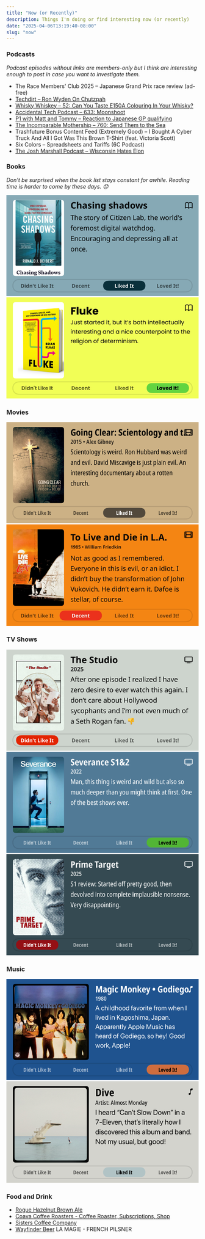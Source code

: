 ```yaml
---
title: "Now (or Recently)"
description: Things I'm doing or find interesting now (or recently)
date: "2025-04-06T13:19:40-08:00"
slug: "now"
---
```


### Podcasts

*Podcast episodes without links are members-only but I think are interesting enough to post in case you want to investigate them.*

- The Race Members' Club 2025 – Japanese Grand Prix race review (ad-free)
- [Techdirt – Ron Wyden On Chutzpah](https://overcast.fm/+DyYWudCGo)
- [Whisky Whiskey – 52: Can You Taste E150A Colouring In Your Whisky?](https://overcast.fm/+BLIhd3oSK0)
- [Accidental Tech Podcast – 633: Moonshoot](https://atp.fm/633)
- [P1 with Matt and Tommy – Reaction to Japanese GP qualifying](https://overcast.fm/+_U3q5ufmE)
- [The Incomparable Mothership – 760: Send Them to the Sea](https://overcast.fm/+kMbT_o5U)
- Trashfuture Bonus Content Feed (Extremely Good) – I Bought A Cyber Truck And All I Got Was This Brown T-Shirt (feat. Victoria Scott)
- Six Colors – Spreadsheets and Tariffs (6C Podcast)
- [The Josh Marshall Podcast – Wisconsin Hates Elon](https://overcast.fm/+TzjjmBq1o)

### Books

*Don't be surprised when the book list stays constant for awhile. Reading time is harder to come by these days. 😞*  

[![Chasing Shadows • Just started it... The story of Citizen Lab, the world's foremost digital watchdog. Encouraging and depressing all at once. • Liked It](../../assets/images/posts/PngImage4D3CB166480-review-ae16dbc0-ca2c-4deb-b0a9-90c68a0b2f1d.png)](/images/posts/PngImage4D3CB166480-review-ae16dbc0-ca2c-4deb-b0a9-90c68a0b2f1d.jpg)
[![Fluke • Just started it, but it's both intellectually interesting and a nice counterpoint to the religion of determinism. • Loved It!](../../assets/images/posts/Fluke-review-3ABD1A95-A382-4EB0-AD9E-B5253755A6BD.png)](/images/posts/Fluke-review-3ABD1A95-A382-4EB0-AD9E-B5253755A6BD.jpg)

### Movies

[![Going Clear: Scientology and the Prison of Belief • 2015 • Alex Gibney Scientology is weird. Ron Hubbard was weird and evil. David Miscavige is just plain evil. An interesting documentary about a rotten church. • Liked It](../../assets/images/posts/PngImage4B5BB133Ca0-review-a10625ab-89dc-4214-a9f7-96ab31198f8c.png)](/images/posts/PngImage4B5BB133Ca0-review-a10625ab-89dc-4214-a9f7-96ab31198f8c.jpg)
[![To Live and Die in L.A. 1985 • William Friedkin • Not as good as I remembered. Everyone in this is evil, or an idiot. I didn't buy the transformation of John Vukovich. He didn't earn it. Dafoe is stellar, of course. • Decent](../../assets/images/posts/ToLiveAndDieInL.A.Review-c431a1c8-0edb-465d-bcd8-f8b33d1de492.png)](/images/posts/ToLiveAndDieInL.A.Review-c431a1c8-0edb-465d-bcd8-f8b33d1de492.jpg)

### TV Shows

[![The Studio • 2025 • After one episode I realized I have zero desire to ever watch this again. I don't care about Hollywood sycophants and I'm not even much of a Seth Rogan fan. • Didn't Like It](../../assets/images/posts/PngImage4872886A630-review-2989b063-2de2-4522-9377-4f30160cc5b4.png)](/images/posts/PngImage4872886A630-review-2989b063-2de2-4522-9377-4f30160cc5b4.jpg)
[![Severance S1&2 • 2022 • Man, this thing is weird and wild but also so much deeper than you might think at first. One of the best shows ever. • Loved It!](../../assets/images/posts/PngImage42999A84080-review-6126286a-a138-4551-8892-ad278b0bfa5f.png)](/images/posts/PngImage42999A84080-review-6126286a-a138-4551-8892-ad278b0bfa5f.jpg)
[![Prime Target • 2025 • S1 review: Started off pretty good, then devolved into complete implausible nonsense. Very disappointing. • Didn't Like It](../../assets/images/posts/PngImage4958Bb09820-review-537f7b28-8d4a-4f6a-a3f5-10e682af7b61.png)](/images/posts/PngImage4958Bb09820-review-537f7b28-8d4a-4f6a-a3f5-10e682af7b61.jpg)

### Music

[![Magic Monkey • Godiego • 1980 • A childhood favorite from when I lived in Kagoshima, Japan. Apparently Apple Music has heard of Godiego, so hey! Good work, Apple! • Loved It!](../../assets/images/posts/PngImage454BBeceCf0-review-ec28f74f-944a-481b-8c4c-3fd78be89229.png)](/images/posts/PngImage454BBeceCf0-review-ec28f74f-944a-481b-8c4c-3fd78be89229.jpg)
[![Dive • Artist: Almost Monday • I heard "Can't Slow Down" in a 7-Eleven, that's literally how I discovered this album and band Not my usual, but good! • Liked It](../../assets/images/posts/PngImage446EB7Aa4F0-review-573431f0-ca97-4e5e-a380-c905768f7ac2.png)](/images/posts/PngImage446EB7Aa4F0-review-573431f0-ca97-4e5e-a380-c905768f7ac2.jpg)

### Food and Drink

- [Rogue Hazelnut Brown Ale](https://www.rogue.com/shop/beer/core/hazelnut-brown-ale/)
- [Coava Coffee Roasters - Coffee Roaster, Subscriptions, Shop](https://coavacoffee.com/)
- [Sisters Coffee Company](https://sisterscoffee.com/)
- [Wayfinder Beer](https://www.wayfinder.beer/) LA MAGIE - FRENCH PILSNER
